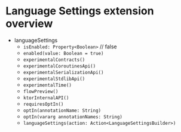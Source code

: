 # Language Settings extension overview

- languageSettings
    - `isEnabled: Property<Boolean>` // false
    - `enabled(value: Boolean = true)`
    - `experimentalContracts()`
    - `experimentalCoroutinesApi()`
    - `experimentalSerializationApi()`
    - `experimentalStdlibApi()`
    - `experimentalTime()`
    - `flowPreview()`
    - `ktorInternalAPI()`
    - `requiresOptIn()`
    - `optIn(annotationName: String)`
    - `optIn(vararg annotationNames: String)`
    - `languageSettings(action: Action<LanguageSettingsBuilder>)`
